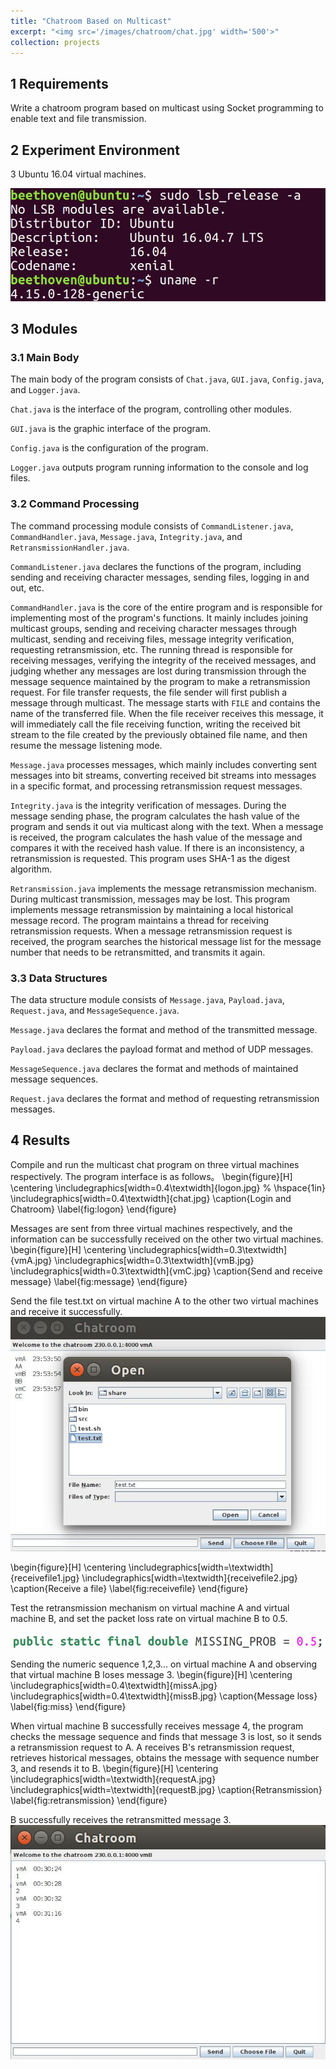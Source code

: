 ```yaml
---
title: "Chatroom Based on Multicast"
excerpt: "<img src='/images/chatroom/chat.jpg' width='500'>"
collection: projects
---
```


## 1 Requirements

Write a chatroom program based on multicast using Socket programming to enable text and file transmission.

## 2 Experiment Environment

3 Ubuntu 16.04 virtual machines.

![vm](/images/chatroom/vm.jpg)

## 3 Modules

### 3.1 Main Body

The main body of the program consists of `Chat.java`, `GUI.java`, `Config.java`, and `Logger.java`.

`Chat.java` is the interface of the program, controlling other modules.

`GUI.java` is the graphic interface of the program.

`Config.java` is the configuration of the program.

`Logger.java` outputs program running information to the console and log files.

### 3.2 Command Processing

The command processing module consists of `CommandListener.java`, `CommandHandler.java`, `Message.java`, `Integrity.java`, and `RetransmissionHandler.java`.

`CommandListener.java` declares the functions of the program, including sending and receiving character messages, sending files, logging in and out, etc.

`CommandHandler.java` is the core of the entire program and is responsible for implementing most of the program's functions. It mainly includes joining multicast groups, sending and receiving character messages through multicast, sending and receiving files, message integrity verification, requesting retransmission, etc. The running thread is responsible for receiving messages, verifying the integrity of the received messages, and judging whether any messages are lost during transmission through the message sequence maintained by the program to make a retransmission request. For file transfer requests, the file sender will first publish a message through multicast. The message starts with `FILE` and contains the name of the transferred file. When the file receiver receives this message, it will immediately call the file receiving function, writing the received bit stream to the file created by the previously obtained file name, and then resume the message listening mode.

`Message.java` processes messages, which mainly includes converting sent messages into bit streams, converting received bit streams into messages in a specific format, and processing retransmission request messages.

`Integrity.java` is the integrity verification of messages. During the message sending phase, the program calculates the hash value of the program and sends it out via multicast along with the text. When a message is received, the program calculates the hash value of the message and compares it with the received hash value. If there is an inconsistency, a retransmission is requested. This program uses SHA-1 as the digest algorithm.

`Retransmission.java` implements the message retransmission mechanism. During multicast transmission, messages may be lost. This program implements message retransmission by maintaining a local historical message record. The program maintains a thread for receiving retransmission requests. When a message retransmission request is received, the program searches the historical message list for the message number that needs to be retransmitted, and transmits it again.

### 3.3 Data Structures

The data structure module consists of `Message.java`, `Payload.java`, `Request.java`, and `MessageSequence.java`.

`Message.java` declares the format and method of the transmitted message.

`Payload.java` declares the payload format and method of UDP messages.

`MessageSequence.java` declares the format and methods of maintained message sequences.

`Request.java` declares the format and method of requesting retransmission messages.

## 4 Results

Compile and run the multicast chat program on three virtual machines respectively. The program interface is as follows。
\begin{figure}[H]
\centering
\includegraphics[width=0.4\textwidth]{logon.jpg}
  % \hspace{1in}
  \includegraphics[width=0.4\textwidth]{chat.jpg}
\caption{Login and Chatroom}
\label{fig:logon}
\end{figure}

Messages are sent from three virtual machines respectively, and the information can be successfully received on the other two virtual machines.
\begin{figure}[H]
\centering
\includegraphics[width=0.3\textwidth]{vmA.jpg}
\includegraphics[width=0.3\textwidth]{vmB.jpg}
\includegraphics[width=0.3\textwidth]{vmC.jpg}
\caption{Send and receive message}
\label{fig:message}
\end{figure}

Send the file test.txt on virtual machine A to the other two virtual machines and receive it successfully.
![sendfile](/images/chatroom/sendfile.jpg)

\begin{figure}[H]
\centering
\includegraphics[width=\textwidth]{receivefile1.jpg}
\includegraphics[width=\textwidth]{receivefile2.jpg}
\caption{Receive a file}
\label{fig:receivefile}
\end{figure}

Test the retransmission mechanism on virtual machine A and virtual machine B, and set the packet loss rate on virtual machine B to 0.5.

![missingprob](/images/chatroom/missingprob.jpg)

Sending the numeric sequence 1,2,3... on virtual machine A and observing that virtual machine B loses message 3.
\begin{figure}[H]
\centering
\includegraphics[width=0.4\textwidth]{missA.jpg}
\includegraphics[width=0.4\textwidth]{missB.jpg}
\caption{Message loss}
\label{fig:miss}
\end{figure}

When virtual machine B successfully receives message 4, the program checks the message sequence and finds that message 3 is lost, so it sends a retransmission request to A. A receives B's retransmission request, retrieves historical messages, obtains the message with sequence number 3, and resends it to B.
\begin{figure}[H]
\centering
\includegraphics[width=\textwidth]{requestA.jpg}
\includegraphics[width=\textwidth]{requestB.jpg}
\caption{Retransmission}
\label{fig:retransmission}
\end{figure}

B successfully receives the retransmitted message 3.
![result](/images/chatroom/result.jpg)